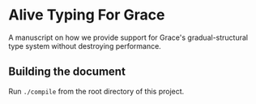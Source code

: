 # Alive Typing For Grace

A manuscript on how we provide support for Grace's gradual-structural type system without destroying performance.


## Building the document

Run `./compile` from the root directory of this project.